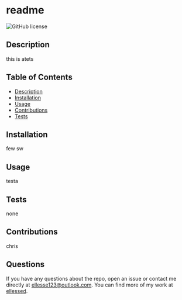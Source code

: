# readme
  ![GitHub license](https://img.shields.io/badge/license-Apache-blue.svg)
  ## Description
  this is atets

  ## Table of Contents 
  * [Description](#description)
  * [Installation](#installation)
  * [Usage](#usage)
  * [Contributions](*contributions)
  * [Tests](#tests)
  

  ## Installation 
  few sw

  ## Usage
  testa

  ## Tests
  none

  ## Contributions
  chris
  
  ## Questions

If you have any questions about the repo, open an issue or contact me directly at ellesse123@outlook.com. You can find more of my work at [ellessed](https://github.com/ellessed/).
